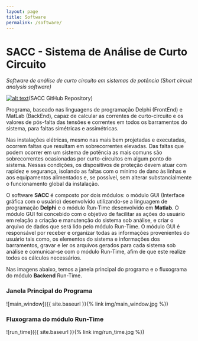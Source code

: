 ```yaml
---
layout: page
title: Software
permalink: /software/
---
```


# SACC - Sistema de Análise de Curto Circuito

_Software de análise de curto circuito em sistemas de potência (Short circuit analysis software)_

[![alt text][1.1]][1](SACC GitHub Repository)

[1]: http://www.github.com/vandersonpc/SACC
[1.1]: http://i.imgur.com/0o48UoR.png (github icon with padding)


Programa, baseado nas linguagens de programação Delphi (FrontEnd) e MatLab (BackEnd), capaz de calcular as correntes de curto-circuito e os valores de pós-falta das tensões e correntes em todos os barramentos do sistema, para faltas simétricas e assimétricas. 

Nas instalações elétricas, mesmo nas mais bem projetadas e executadas, ocorrem  faltas que resultam em sobrecorrentes elevadas. Das faltas que podem ocorrer em um sistema de potência as mais comuns são sobrecorrentes ocasionadas por curto-circuitos em algum ponto do sistema. Nessas condições, os dispositivos de proteção devem atuar com rapidez e segurança, isolando as faltas com o mínimo de dano às linhas e aos equipamentos alimentados e, se possível, sem alterar substancialmente o funcionamento global da instalação. 

O software **SACC** é composto por dois módulos: o módulo GUI (Interface gráfica com o usuário) desenvolvido utilizando-se a linguagem de programação **Delphi** e o módulo Run-Time desenvolvido em **Matlab**. O módulo GUI foi concebido com o objetivo de facilitar as ações do usuário em relação a criação e manutenção do sistema sob análise, e criar o arquivo de dados que será lido pelo módulo Run-Time. O módulo GUI é responsável por receber e organizar todas as informações provenientes do usuário tais como, os elementos do sistema e informações dos barramentos, gravar e ler os arquivos gerados para cada sistema sob análise e comunicar-se com o módulo Run-Time, afim de que este realize todos os cálculos necessários. 

Nas imagens abaixo, temos a janela principal  do programa e o fluxograma do módulo **Backend** Run-Time.



### Janela Principal do Programa


![main_window]({{ site.baseurl }}{% link img/main_window.jpg %})

### Fluxograma do módulo Run-Time


![run_time]({{ site.baseurl }}{% link img/run_time.jpg %})

